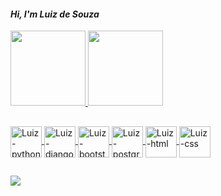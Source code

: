 #### *Hi, I'm Luiz de Souza*
 
 <div>
<a href="https://github.com/luizdesouza">
<img height="120em"src="https://github-readme-stats.vercel.app/api?username=luizdesouza&show_icons=true&theme=dracula&include_all_commits=true&count_private=true"/>
<img height="120em"src=https://github-readme-stats.vercel.app/api/top-langs/?username=luizdesouza&layout=compact&langs_count=16&theme=dracula">
 </div>

##                                                                                                                                              
  <div style"display:inline_block"<br>
 <img align="center" alt="Luiz-python"height=50width"50"src="<img src="https://cdn.jsdelivr.net/gh/devicons/devicon/icons/python/python-original.svg"/>
 <img align="center" alt="Luiz-django"height=50width"50"src="<img src="https://img.shields.io/badge/Django-092E20?style=for-the-badge&logo=django&logoColor=white"/>
 <img align="center" alt="Luiz-bootstrap"height=50width"50"src="<img src="https://cdn.jsdelivr.net/gh/devicons/devicon/icons/bootstrap/bootstrap-original.svg"/>
 <img align="center" alt="Luiz-postgresql"height=50width"50"src="<img src="https://cdn.jsdelivr.net/gh/devicons/devicon/icons/postgresql/postgresql-plain.svg"/>
 <img align="center" alt="Luiz-html"height=50width"50"src="<img src="https://cdn.jsdelivr.net/gh/devicons/devicon/icons/html5/html5-original.svg"/>
 <img align="center" alt="Luiz-css"height=50width"50"src="<img src="https://cdn.jsdelivr.net/gh/devicons/devicon/icons/css3/css3-original.svg"/>
 </div>
                                                                                                                                              
##
                                                                                                                                              
<div>
 <a href= "www.linkedin.com/in/luiz-de-souza-402694198" target="_blank"><img src="https://img.shields.io/badge/LinkedIn-0077B5?style=for-the-badge&logo=linkedin&logoColor=white" target="_blank"></a>
</div>                                                                                                                                              
 
 
                                                                                                                                              

                                                                                                                                                                          




